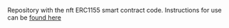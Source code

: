 Repository with the nft ERC1155 smart contract code. Instructions for use can be [found here](https://github.com/sieugene/nft-marketplace-backend "found here")
